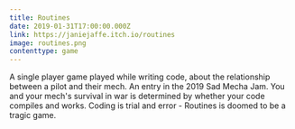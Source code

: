 ```yaml
---
title: Routines
date: 2019-01-31T17:00:00.000Z
link: https://janiejaffe.itch.io/routines
image: routines.png
contenttype: game
---
```


A single player game played while writing code, about the relationship between a pilot and their mech. An entry in the 2019 Sad Mecha Jam. You and your mech's survival in war is determined by whether your code compiles and works. Coding is trial and error - Routines is doomed to be a tragic game.
